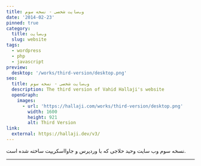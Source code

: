 ```yaml
---
title: وب‌سایت شخصی - نسخه سوم
date: '2014-02-23'
pinned: true
category:
  title: وب‌سایت
  slug: website
tags:
  - wordpress
  - php
  - javascript
preview:
  desktop: '/works/third-version/desktop.png'
seo:
  title: وب‌سایت شخصی - نسخه سوم
  description: The third version of Vahid Hallaji's website
  openGraph:
    images:
      - url: 'https://hallaji.com/works/third-version/desktop.png'
        width: 1600
        height: 921
        alt: Third Version
link:
  external: https://hallaji.dev/v3/
---
```


نسخه سوم وب سایت وحید حلاجی که با وردپرس و جاوااسکریپت ساخته شده است.

---
